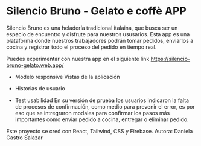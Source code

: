 
<img>
<h1> Silencio Bruno -  Gelato e coffè APP </h1>

<p> Silencio Bruno es una heladería tradicional italaina, que busca ser un espacio de encuentro y disfrute para nuestros ususarios. Esta app es una plataforma donde nuestros trabajadores podrán tomar pedidos, enviarlos a cocina y registrar todo el proceso del pedido en tiempo real.
 <p>

 Puedes experimentar con nuestra app en el siguiente link https://silencio-bruno-gelato.web.app/



- Modelo responsive 
    Vistas de la aplicación
- Historias de usuario

- Test usabilidad
    En su versión de prueba los usuarios indicaron la falta de procesos de confirmación, como medio para prevenir el error, es por eso que se intregraron modales para confirmar los pasos más importantes como enviar pedido a cocina, entregar o eliminar pedido.

 Este proyecto se creó con React, Tailwind, CSS y Firebase.
 Autora: Daniela Castro Salazar

